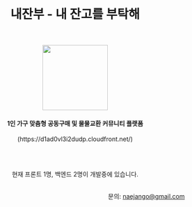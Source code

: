 <h1 align="center">내잔부 - 내 잔고를 부탁해</h1>
<br />
<br />
<div align="center">
  <img target="_blank" src="https://naejango.s3.ap-northeast-2.amazonaws.com/images/naejango_logo.png" width="150" />
  <br />
  <h4>1인 가구 맞춤형 공동구매 및 물물교환 커뮤니티 플랫폼</h4>
  <p>(https://d1ad0vl3i2dudp.cloudfront.net/)</p>
  <br /><br />
  <p>현재 프론트 1명, 백엔드 2명이 개발중에 있습니다.</p>
</div>
<br />
<div align="right">
  문의: <a href="mailto:naejango@gmail.com">naejango@gmail.com</a>
</div>
